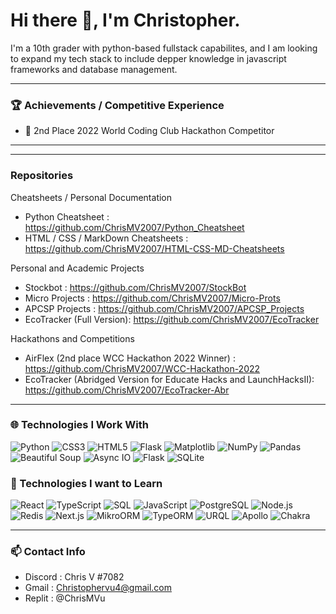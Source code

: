 # Hi there 👋, I'm Christopher.

I'm a 10th grader with python-based fullstack capabilites, and I am looking to expand my tech stack to include depper knowledge in javascript frameworks and database management.

<hr >

### 🏆 Achievements / Competitive Experience
- 🥈 2nd Place 2022 World Coding Club Hackathon Competitor

<hr />

<!--
### 📚 Working Experience / Formal Education
- Currently taking APCSP -->

<hr />

### Repositories

Cheatsheets / Personal Documentation
- Python Cheatsheet : https://github.com/ChrisMV2007/Python_Cheatsheet
- HTML / CSS / MarkDown Cheatsheets : https://github.com/ChrisMV2007/HTML-CSS-MD-Cheatsheets

Personal and Academic Projects
- Stockbot : https://github.com/ChrisMV2007/StockBot
- Micro Projects : https://github.com/ChrisMV2007/Micro-Prots
- APCSP Projects : https://github.com/ChrisMV2007/APCSP_Projects
- EcoTracker (Full Version): https://github.com/ChrisMV2007/EcoTracker

Hackathons and Competitions
- AirFlex (2nd place WCC Hackathon 2022 Winner) : https://github.com/ChrisMV2007/WCC-Hackathon-2022 
- EcoTracker (Abridged Version for Educate Hacks and LaunchHacksII): https://github.com/ChrisMV2007/EcoTracker-Abr

<hr />

### 🌐 Technologies I Work With
![Python](https://img.shields.io/badge/Python-%23FF0000.svg?style=for-the-badge&logo=python&logoColor=white)
![CSS3](https://img.shields.io/badge/CSS3-%23FF1800.svg?style=for-the-badge&logo=css3&logoColor=white)
![HTML5](https://img.shields.io/badge/HTML5-%23FF3000.svg?style=for-the-badge&logo=html5&logoColor=white)
![Flask](https://img.shields.io/badge/Flask-%23FF4700.svg?style=for-the-badge&logo=flask&logoColor=white)
![Matplotlib](https://img.shields.io/badge/Matplotlib-%23FF5F00.svg?style=for-the-badge&logo=matplotlib&logoColor=white)
![NumPy](https://img.shields.io/badge/NumPy-%23FF7700.svg?style=for-the-badge&logo=numpy&logoColor=white)
![Pandas](https://img.shields.io/badge/Pandas-%23FF8F00.svg?style=for-the-badge&logo=pandas&logoColor=white)
![Beautiful Soup](https://img.shields.io/badge/Beautiful%20Soup-%23FFA700.svg?style=for-the-badge&logo=beautifulsoup&logoColor=white)
![Async IO](https://img.shields.io/badge/Async%20IO-%23FFBF00.svg?style=for-the-badge&logo=python&logoColor=white)
![Flask](https://img.shields.io/badge/Flask-%23000.svg?style=for-the-badge&logo=flask&logoColor=white&color=%23FFCC33)
![SQLite](https://img.shields.io/badge/SQLite-%23003B57.svg?style=for-the-badge&logo=sqlite&logoColor=white&color=%23FFC200)

### 🚢 Technologies I want to Learn
![React](https://img.shields.io/badge/React-%2361DAFB.svg?style=for-the-badge&logo=react&logoColor=white&color=%23FFD700)
![TypeScript](https://img.shields.io/badge/TypeScript-%233178C6.svg?style=for-the-badge&logo=typescript&logoColor=white&color=%23FFF000)
![SQL](https://img.shields.io/badge/SQL-%2300f.svg?style=for-the-badge&logo=postgresql&logoColor=white&color=%23E3FF00)
![JavaScript](https://img.shields.io/badge/JavaScript-%23F7DF1E.svg?style=for-the-badge&logo=javascript&logoColor=black&color=%23C7FF00)
![PostgreSQL](https://img.shields.io/badge/PostgreSQL-%23316192.svg?style=for-the-badge&logo=postgresql&logoColor=white&color=%23ABFF00)
![Node.js](https://img.shields.io/badge/Node.js-%23339933.svg?style=for-the-badge&logo=node.js&logoColor=white&color=%238FFF00)
![Redis](https://img.shields.io/badge/Redis-%23DC382D.svg?style=for-the-badge&logo=redis&logoColor=white&color=%2373FF00)
![Next.js](https://img.shields.io/badge/Next.js-%23000000.svg?style=for-the-badge&logo=nextdotjs&logoColor=white&color=%2357FF00)
![MikroORM](https://img.shields.io/badge/MikroORM-%23F15B2A.svg?style=for-the-badge&logo=mikro-orm&logoColor=white&color=%231FFF00)
![TypeORM](https://img.shields.io/badge/TypeORM-%230E2F5A.svg?style=for-the-badge&logo=typeorm&logoColor=white&color=%2300FF1C)
![URQL](https://img.shields.io/badge/URQL-%23000000.svg?style=for-the-badge&logo=urql&logoColor=white&color=%2300FF38)
![Apollo](https://img.shields.io/badge/Apollo-%23333A41.svg?style=for-the-badge&logo=apollo-graphql&logoColor=white&color=%2300FF54)
![Chakra](https://img.shields.io/badge/Chakra-%23319791.svg?style=for-the-badge&logo=chakra-ui&logoColor=white&color=%2300FF70)

<hr />

### 📫 Contact Info
- Discord : Chris V #7082
- Gmail : Christophervu4@gmail.com
- Replit : @ChrisMVu
